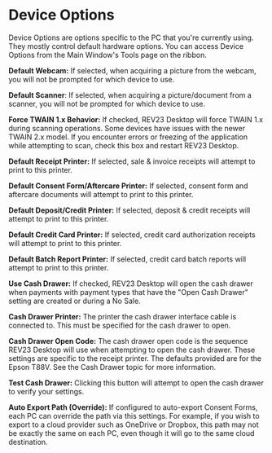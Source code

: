 # Device Options

Device Options are options specific to the PC that you're currently using. They mostly control default hardware options. You can access Device Options from the Main Window's Tools page on the ribbon.

**Default Webcam:** If selected, when acquiring a picture from the webcam, you will not be prompted for which device to use.

**Default Scanner**: If selected, when acquiring a picture/document from a scanner, you will not be prompted for which device to use.

**Force TWAIN 1.x Behavior:** If checked, REV23 Desktop will force TWAIN 1.x during scanning operations. Some devices have issues with the newer TWAIN 2.x model. If you encounter errors or freezing of the application while attempting to scan, check this box and restart REV23 Desktop.

**Default Receipt Printer:** If selected, sale & invoice receipts will attempt to print to this printer.

**Default Consent Form/Aftercare Printer:** If selected, consent form and aftercare documents will attempt to print to this printer.

**Default Deposit/Credit Printer:** If selected, deposit & credit receipts will attempt to print to this printer.

**Default Credit Card Printer:** If selected, credit card authorization receipts will attempt to print to this printer.

**Default Batch Report Printer:** If selected, credit card batch reports  will attempt to print to this printer.

**Use Cash Drawer:** If checked, REV23 Desktop will open the cash drawer when payments with payment types that have the "Open Cash Drawer" setting are created or during a No Sale.

**Cash Drawer Printer:** The printer the cash drawer interface cable is connected to. This must be specified for the cash drawer to open.

**Cash Drawer Open Code:** The cash drawer open code is the sequence REV23 Desktop will use when attempting to open the cash drawer. These settings are specific to the receipt printer. The defaults provided are for the Epson T88V. See the Cash Drawer topic for more information.

**Test Cash Drawer:**
Clicking this button will attempt to open the cash drawer to verify your settings.

**Auto Export Path (Override):** If configured to auto-export Consent Forms, each PC can override the path via this settings. For example, if you wish to export to a cloud provider such as OneDrive or Dropbox, this path may not be exactly the same on each PC, even though it will go to the same cloud destination.